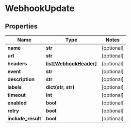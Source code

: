 # WebhookUpdate

## Properties
Name | Type | Notes
------------ | ------------- | -------------
**name** | **str** | [optional]
**url** | **str** | [optional]
**headers** | [**list[WebhookHeader]**](WebhookHeader.md) | [optional]
**event** | **str** | [optional]
**description** | **str** | [optional]
**labels** | **dict(str, str)** | [optional]
**timeout** | **int** | [optional]
**enabled** | **bool** | [optional]
**retry** | **bool** | [optional]
**include_result** | **bool** | [optional]


